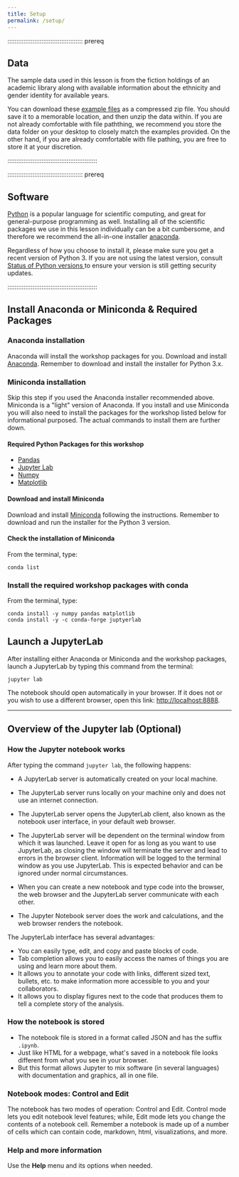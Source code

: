 ```yaml
---
title: Setup
permalink: /setup/
---
```


::::::::::::::::::::::::::::::::::::::::::  prereq

## Data

The sample data used in this lesson is from the fiction holdings of an academic library along with available information about the ethnicity and gender identity for available years.

You can download these [example files][dataset] as a compressed zip file. You should save it to a memorable location, and then unzip the data within. If you are not already comfortable with file paththing, we recommend you store the data folder on your desktop to closely match the examples provided. On the other hand, if you are already comfortable with file pathing, you are free to store it at your discretion.
    

::::::::::::::::::::::::::::::::::::::::::::::::::

::::::::::::::::::::::::::::::::::::::::::  prereq

## Software

[Python](https://python.org) is a popular language for scientific computing, and great for
general-purpose programming as well. Installing all of the scientific packages we use in this lesson
individually can be a bit cumbersome, and therefore we recommend the all-in-one
installer [anaconda](https://www.anaconda.com/).

Regardless of how you choose to install it, please make sure you get a recent version of Python 3.  If you are not using the latest version, consult [Status of Python versions
](https://devguide.python.org/versions/) to ensure your version is still getting security updates.



::::::::::::::::::::::::::::::::::::::::::::::::::

## Install Anaconda or Miniconda & Required Packages

### Anaconda installation

Anaconda will install the workshop packages for you. 
Download and install [Anaconda](https://www.anaconda.com/distribution/).
Remember to download and install the installer for Python 3.x.

### Miniconda installation

Skip this step if you used the Anaconda installer recommended above. Miniconda is a "light" version of Anaconda. If you install and use Miniconda you will also need to install the  packages for the workshop listed below for informational purposed.  The actual commands to install them are further down.

#### Required Python Packages for this workshop

- [Pandas](https://pandas.pydata.org/)
- [Jupyter Lab](https://jupyter.org/)
- [Numpy](https://www.numpy.org/)
- [Matplotlib](https://matplotlib.org/)

#### Download and install Miniconda

Download and install [Miniconda](https://conda.pydata.org/miniconda.html)
following the instructions. Remember to download and run the installer for the
Python 3 version.

#### Check the installation of Miniconda

From the terminal, type:

```
conda list
```

### Install the required workshop packages with conda

From the terminal, type:

```
conda install -y numpy pandas matplotlib
conda install -y -c conda-forge juptyerlab
```

## Launch a JupyterLab

After installing either Anaconda or Miniconda and the workshop packages,
launch a JupyterLab by typing this command from the terminal:

```
jupyter lab
```

The notebook should open automatically in your browser. If it does not or you
wish to use a different browser, open this link: [http://localhost:8888](https://localhost:8888).

***

## Overview of the Jupyter lab (Optional)

### How the Jupyter notebook works

After typing the command `jupyter lab`, the following happens:

- A JupyterLab server is automatically created on your local machine.

- The JupyterLab server runs locally on your machine only and does not
  use an internet connection.

- The JupyterLab server opens the JupyterLab client, also known
  as the notebook user interface, in your default web browser.

- The JupyterLab server will be dependent on the terminal window from which it was launched. Leave it open for as long as you want to use JupyterLab, as closing the window will terminate the server and lead to errors in the browser client. Information will be logged to the terminal window as you use JupyterLab.  This is expected behavior and can be ignored under normal circumstances.

- When you can create a new notebook and type code into the browser, the web
  browser and the JupyterLab server communicate with each other.
  

- The Jupyter Notebook server does the work and calculations, and the web
  browser renders the notebook.


The JupyterLab interface has several advantages:

- You can easily type, edit, and copy and paste blocks of code.
- Tab completion allows you to easily access the names of things you are using
  and learn more about them.
- It allows you to annotate your code with links, different sized text,
  bullets, etc. to make information more accessible to you and your
  collaborators.
- It allows you to display figures next to the code that produces them
  to tell a complete story of the analysis.


### How the notebook is stored

- The notebook file is stored in a format called JSON and has the suffix
  `.ipynb`.
- Just like HTML for a webpage, what's saved in a notebook file looks
  different from what you see in your browser.
- But this format allows Jupyter to mix software (in several languages) with
  documentation and graphics, all in one file.

### Notebook modes: Control and Edit

The notebook has two modes of operation: Control and Edit. Control mode lets
you edit notebook level features; while, Edit mode lets you change the
contents of a notebook cell. Remember a notebook is made up of a number of
cells which can contain code, markdown, html, visualizations, and more.

### Help and more information

Use the **Help** menu and its options when needed.


[dataset]: episodes/files/data.zip 